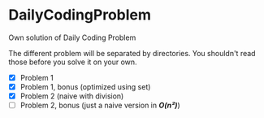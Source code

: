 # DailyCodingProblem
Own solution of Daily Coding Problem

The different problem will be separated by directories.
You shouldn't read those before you solve it on your own.

- [x] Problem 1
- [x] Problem 1, bonus (optimized using set)
- [x] Problem 2 (naive with division)
- [ ] Problem 2, bonus (just a naive version in ***O(n²)***)